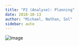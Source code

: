 ```yaml
---
title: "P2 (Analyse): Planning"
date: 2018-10-13
author: "Michael, Nathan, Sol"
sidebar: auto
---
```


![Image](https://i.imgur.com/N8bVJ6M.png)